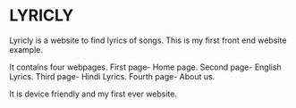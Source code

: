 # LYRICLY
Lyricly is a website to find lyrics of songs. This is my first front end website example.

It contains four webpages.
First page- Home page.
Second page- English Lyrics.
Third page- Hindi Lyrics.
Fourth page- About us.

It is device friendly and my first ever website.
